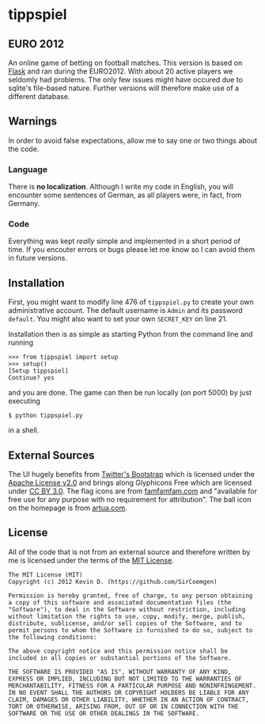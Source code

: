 # tippspiel
## EURO 2012
An online game of betting on football matches. This version is based on [Flask](http://flask.pocoo.org/) and ran during the EURO2012. With about 20 active players we seldomly had problems. The only few issues might have occured due to sqlite's file-based nature. Further versions will therefore make use of a different database.


## Warnings
In order to avoid false expectations, allow me to say one or two things about the code.

### Language
There is **no localization**. Although I write my code in English, you will encounter some sentences of German, as all players were, in fact, from Germany.

### Code
Everything was kept _really_ simple and implemented in a short period of time. If you encouter errors or bugs please let me know so I can avoid them in future versions.


## Installation
First, you might want to modify line 476 of `tippspiel.py` to create your own administrative account. The default username is `Admin` and its password `default`. You might also want to set your own `SECRET_KEY` on line 21.

Installation then is as simple as starting Python from the command line and running
    
    >>> from tippspiel import setup
    >>> setup()
    [Setup tippspiel]
    Continue? yes

and you are done. The game can then be run locally (on port 5000) by just executing

    $ python tippspiel.py

in a shell.

## External Sources
The UI hugely benefits from [Twitter's Bootstrap](http://twitter.github.com/bootstrap/) which is licensed under the [Apache License v2.0](http://www.apache.org/licenses/LICENSE-2.0) and brings along Glyphicons Free which are licensed under [CC BY 3.0](http://creativecommons.org/licenses/by/3.0/). The flag icons are from [famfamfam.com](http://www.famfamfam.com/) and "available for free use for any purpose with no requirement for attribution". The ball icon on the homepage is from [artua.com](http://www.artua.com/freeicons/).


## License
All of the code that is not from an external source and therefore written by me is licensed under the terms of the [MIT License](http://opensource.org/licenses/mit-license.php). 

    The MIT License (MIT)
    Copyright (c) 2012 Kevin D. (https://github.com/SirCoemgen)

    Permission is hereby granted, free of charge, to any person obtaining a copy of this software and associated documentation files (the "Software"), to deal in the Software without restriction, including without limitation the rights to use, copy, modify, merge, publish, distribute, sublicense, and/or sell copies of the Software, and to permit persons to whom the Software is furnished to do so, subject to the following conditions:

    The above copyright notice and this permission notice shall be included in all copies or substantial portions of the Software.

    THE SOFTWARE IS PROVIDED "AS IS", WITHOUT WARRANTY OF ANY KIND, EXPRESS OR IMPLIED, INCLUDING BUT NOT LIMITED TO THE WARRANTIES OF MERCHANTABILITY, FITNESS FOR A PARTICULAR PURPOSE AND NONINFRINGEMENT. IN NO EVENT SHALL THE AUTHORS OR COPYRIGHT HOLDERS BE LIABLE FOR ANY CLAIM, DAMAGES OR OTHER LIABILITY, WHETHER IN AN ACTION OF CONTRACT, TORT OR OTHERWISE, ARISING FROM, OUT OF OR IN CONNECTION WITH THE SOFTWARE OR THE USE OR OTHER DEALINGS IN THE SOFTWARE.
    